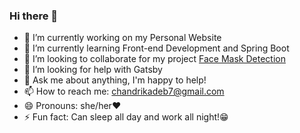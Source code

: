 ### Hi there 👋

<!--
**chandrikadeb7/chandrikadeb7** is a ✨ _special_ ✨ repository because its `README.md` (this file) appears on your GitHub profile.

Here are some ideas to get you started:
-->

- 🔭 I’m currently working on my Personal Website
- 🌱 I’m currently learning Front-end Development and Spring Boot
- 👯 I’m looking to collaborate for my project [Face Mask Detection](https://github.com/chandrikadeb7/Face-Mask-Detection)
- 🤔 I’m looking for help with Gatsby
- 💬 Ask me about anything, I'm happy to help!
- 📫 How to reach me: chandrikadeb7@gmail.com
- 😄 Pronouns: she/her:heart:
- ⚡ Fun fact: Can sleep all day and work all night!:grin:
